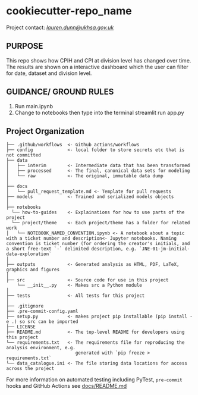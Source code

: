 # cookiecutter-repo_name
 
Project contact: [*lauren.dunn@ukhsa.gov.uk*](mailto:*project_contact_email*)


## PURPOSE
This repo shows how CPIH and CPI at division level has changed over time. The results are shown on a interactive dashboard which the user can filter for date, dataset and division level. 

## GUIDANCE/ GROUND RULES

1) Run main.ipynb
2) Change to notebooks then type into the terminal streamlit run app.py 


## Project Organization

    ├── .github/workflows  <- Github actions/workflows 
    ├── config             <- local folder to store secrets etc that is not committed
    ├── data
    │   ├── interim        <- Intermediate data that has been transformed
    │   ├── processed      <- The final, canonical data sets for modeling
    │   └── raw            <- The original, immutable data dump
    │
    ├── docs               
    │   └── pull_request_template.md <- Template for pull requests
    ├── models             <- Trained and serialized models objects
    │
    ├── notebooks
      └── how-to-guides    <- Explainations for how to use parts of the project
      └── project/theme    <- Each project/theme has a folder for related work
    │   └── NOTEBOOK_NAMED_CONVENTION.ipynb <- A notebook about a topic with a ticket number and description<- Jupyter notebooks. Naming convention is ticket number (for ordering the creator's initials, and a short free-text `-` delimited description, e.g. `JNE-01-jm-initial-data-exploration`
    │
    ├── outputs            <- Generated analysis as HTML, PDF, LaTeX, graphics and figures
    │
    ├── src                <- Source code for use in this project
        └── __init__.py    <- Makes src a Python module 
    │        
    ├── tests              <- All tests for this project
    │
    ├── .gitignore
    ├── .pre-commit-config.yaml
    ├── setup.py           <- makes project pip installable (pip install -e .) so src can be imported
    ├── LICENSE
    ├── README.md          <- The top-level README for developers using this project
    └── requirements.txt   <- The requirements file for reproducing the analysis environment, e.g.
                              generated with `pip freeze > requirements.txt`
    └── data_catalogue.ini <- The file storing data locations for access across the project
For more information on automated testing including PyTest, `pre-commit` hooks and GitHub Actions see [docs/README.md](docs/README.md)